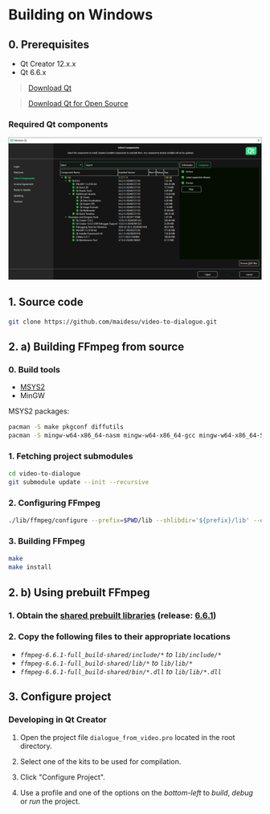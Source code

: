 # Building on Windows

## 0. Prerequisites

- Qt Creator 12.x.x
- Qt 6.6.x

> [Download Qt](https://www.qt.io/download)

> [Download Qt for Open Source](https://www.qt.io/download-open-source)

### Required Qt components

![Qt component requirements](docs/qt_component_requirements.png)

## 1. Source code

```sh
git clone https://github.com/maidesu/video-to-dialogue.git
```

## 2. a\) Building FFmpeg from source

### 0. Build tools

- [MSYS2](https://www.msys2.org/)
- MinGW

MSYS2 packages:

```sh
pacman -S make pkgconf diffutils
pacman -S mingw-w64-x86_64-nasm mingw-w64-x86_64-gcc mingw-w64-x86_64-SDL2
```

### 1. Fetching project submodules

```sh
cd video-to-dialogue
git submodule update --init --recursive
```

### 2. Configuring FFmpeg

```sh
./lib/ffmpeg/configure --prefix=$PWD/lib --shlibdir='${prefix}/lib' --enable-shared --target-os=mingw64 --disable-programs --disable-doc --disable-debug --enable-pic --disable-autodetect
```

### 3. Building FFmpeg

```sh
make
make install
```

## 2. b\) Using prebuilt FFmpeg

### 1. Obtain the [shared prebuilt libraries](https://www.gyan.dev/ffmpeg/builds/) (release: [6.6.1](https://www.gyan.dev/ffmpeg/builds/packages/ffmpeg-6.1.1-full_build-shared.7z))

### 2. Copy the following files to their appropriate locations

- *`ffmpeg-6.6.1-full_build-shared/include/*` to `lib/include/*`*
- *`ffmpeg-6.6.1-full_build-shared/lib/*` to `lib/lib/*`*
- *`ffmpeg-6.6.1-full_build-shared/bin/*.dll` to `lib/lib/*.dll`*

## 3. Configure project

### Developing in Qt Creator

1. Open the project file `dialogue_from_video.pro` located in the root directory.

2. Select one of the kits to be used for compilation.

3. Click "Configure Project".

4. Use a profile and one of the options on the *bottom-left* to *build*, *debug* or *run* the project.

